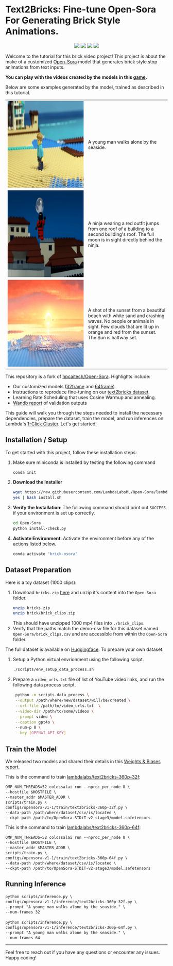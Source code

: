 # Text2Bricks: Fine-tune Open-Sora For Generating Brick Style Animations.

<div align="center">
    <a href="https://api.wandb.ai/links/lambdalabs/d71480sb"><img src="https://img.shields.io/badge/wandb-report-purple"></a>
    <a href="https://huggingface.co/datasets/lambdalabs/text2bricks"><img src="https://img.shields.io/badge/Huggingface-datasets-purple"></a>
    <a href="https://huggingface.co/lambdalabs/text2bricks-360p-64f"><img src="https://img.shields.io/badge/Huggingface-model-purple"></a>
    <a href="http://207.211.177.211:7860/"><img src="https://img.shields.io/badge/gradio-demo-purple"></a>    
</div>

Welcome to the tutorial for this brick video project! This project is about the make of a customized [Open-Sora](https://github.com/hpcaitech/Open-Sora) model that generates brick style stop animations from text inputs. 

__You can play with the videos created by the models in this [game](https://albrick-hitchblock.s3.amazonaws.com/index.html).__

Below are some examples  generated by the model, trained as described in this tutorial.
<div align="center">
  <table>
    <tr>
      <td><img src="./assets/demo/text2bricks_32f_sample_15.gif" width="480" height="270" alt="A young man walks alone by the seaside."/></td>
      <td width="240">A young man walks alone by the seaside.</td>
    </tr>
    <tr>
      <td><img src="./assets/demo/text2bricks_32f_sample_8.gif" width="480" height="270" alt="A ninja wearing a red outfit jumps from one roof of a building to a second building's roof. The full moon is in sight directly behind the ninja."/></td>
      <td width="240">A ninja wearing a red outfit jumps from one roof of a building to a second building's roof. The full moon is in sight directly behind the ninja.</td>
    </tr>
    <tr>
      <td><img src="./assets/demo/text2bricks_32f_sample_5.gif" width="480" height="270" alt="A shot of the sunset from a beautiful beach with white sand and crashing waves. No people or animals in sight. Few clouds that are lit up in orange and red from the sunset. The Sun is halfway set."/></td>
      <td width="240">A shot of the sunset from a beautiful beach with white sand and crashing waves. No people or animals in sight. Few clouds that are lit up in orange and red from the sunset. The Sun is halfway set.</td>
    </tr>
  </table>
</div>


This repository is a fork of [hpcaitech/Open-Sora](https://github.com/hpcaitech/Open-Sora).
Highlights include:
- Our customized models ([32frame](https://huggingface.co/lambdalabs/text2bricks-360p-32f) and [64frame](https://huggingface.co/lambdalabs/text2bricks-360p-64f))
- Instructions to reproduce fine-tuning on our [text2bricks dataset](https://huggingface.co/datasets/lambdalabs/text2bricks).
- Learning Rate Scheduling that uses Cosine Warmup and annealing.
- [Wandb report](https://api.wandb.ai/links/lambdalabs/d71480sb) of validation outputs

This guide will walk you through the steps needed to install the necessary dependencies, prepare the dataset, train the model, and run inferences on Lambda's [1-Click Cluster](http://lambdalabs.com/service/gpu-cloud/1-click-clusters). Let's get started!

## Installation / Setup
To get started with this project, follow these installation steps:
1. Make sure miniconda is installed by testing the following command
    ```bash
    conda init
    ```
2. **Download the Installer**
   ```bash
   wget https://raw.githubusercontent.com/LambdaLabsML/Open-Sora/lambda_bricks/install.sh
   yes | bash install.sh
   ```
3. **Verify the Installation**:
    The following command should print out `SUCCESS` if your environment is set up correctly.
    ```bash
    cd Open-Sora
    python install-check.py
    ```
4. **Activate Environment**:
    Activate the environment before any of the actions listed below.
    ```bash
    conda activate "brick-osora"
    ```



## Dataset Preparation
Here is a toy dataset (1000 clips):
1. Download `bricks.zip` [here](https://lambdaml.s3.us-west-1.amazonaws.com/brick.zip) and unzip it's content into the `Open-Sora` folder.
    ```bash
    unzip bricks.zip
    unzip brick/brick_clips.zip
    ```
    This should have unzipped 1000 mp4 files into `./brick_clips`.
2. Verify that the paths match the demo-csv file for this dataset named `Open-Sora/brick_clips.csv` and are accessible from within the `Open-Sora` folder.

The full dataset is available on [Huggingface](https://huggingface.co/datasets/lambdalabs/text2bricks). To prepare your own dataset:
1. Setup a Python virtual envrionment using the following script.
    ```bash
    ./scripts/env_setup_data_process.sh
    ```
2. Prepare a `video_urls.txt` file of list of YouTube video links, and run the following data process script.
   ```bash
    python -m scripts.data_process \
    --output /path/where/new/dataset/will/be/created \
    --url-file /path/to/video_urls.txt  \
    --video-dir /path/to/some/videos \
    --prompt video \
    --caption gpt4o \ 
    --num-p 8 \
    --key [OPENAI_API_KEY]
   ```


## Train the Model

We released two models and shared their details in this [Weights & Biases report](https://api.wandb.ai/links/lambdalabs/d71480sb).

This is the command to train [lambdalabs/text2bricks-360p-32f](https://huggingface.co/lambdalabs/text2bricks-360p-32f):

```
OMP_NUM_THREADS=52 colossalai run --nproc_per_node 8 \
--hostfile $HOSTFILE \
--master_addr $MASTER_ADDR \
scripts/train.py \
configs/opensora-v1-1/train/text2bricks-360p-32f.py \
--data-path /path/where/dataset/csv/is/located \
--ckpt-path /path/to/OpenSora-STDiT-v2-stage3/model.safetensors
```

This is the command to train [lambdalabs/text2bricks-360p-64f](https://huggingface.co/lambdalabs/text2bricks-360p-64f):

```
OMP_NUM_THREADS=52 colossalai run --nproc_per_node 8 \
--hostfile $HOSTFILE \
--master_addr $MASTER_ADDR \
scripts/train.py \
configs/opensora-v1-1/train/text2bricks-360p-64f.py \
--data-path /path/where/dataset/csv/is/located \
--ckpt-path /path/to/OpenSora-STDiT-v2-stage3/model.safetensors
```


## Running Inference

```
python scripts/inference.py \
configs/opensora-v1-1/inference/text2bricks-360p-32f.py \
--prompt "A young man walks alone by the seaside." \
--num-frames 32

python scripts/inference.py \
configs/opensora-v1-1/inference/text2bricks-360p-64f.py \
--prompt "A young man walks alone by the seaside." \
--num-frames 64
```

---

Feel free to reach out if you have any questions or encounter any issues. Happy coding!
